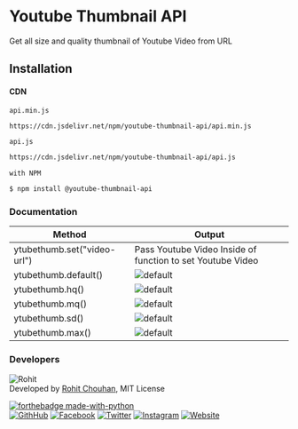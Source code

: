 # Youtube Thumbnail API
Get all size and quality thumbnail of Youtube Video from URL

## Installation

#### CDN
`api.min.js`
```sh
https://cdn.jsdelivr.net/npm/youtube-thumbnail-api/api.min.js
```

`api.js`
```sh
https://cdn.jsdelivr.net/npm/youtube-thumbnail-api/api.js
```
`with NPM`
```sh
$ npm install @youtube-thumbnail-api
```
### Documentation

Method | Output
--------------------------------------|----------------------------------------
ytubethumb.set("video-url") | Pass Youtube Video Inside of function to set Youtube Video
ytubethumb.default() | ![default](https://img.youtube.com/vi/olm8XOFPSHQ/default.jpg)
ytubethumb.hq() | ![default](https://img.youtube.com/vi/olm8XOFPSHQ/hqdefault.jpg)
ytubethumb.mq() | ![default](https://img.youtube.com/vi/olm8XOFPSHQ/mqdefault.jpg)
ytubethumb.sd() | ![default](https://img.youtube.com/vi/olm8XOFPSHQ/sddefault.jpg)
ytubethumb.max() | ![default](https://img.youtube.com/vi/olm8XOFPSHQ/maxresdefault.jpg)

### Developers
![Rohit](http://graph.facebook.com/100004453384015/picture?type=square)\
Developed by [Rohit Chouhan](https://rohitchouhan.com),  MIT License

[![forthebadge made-with-python](http://ForTheBadge.com/images/badges/made-with-javascript.svg)](https://forthebadge.com)\
[![GithHub](https://img.shields.io/badge/Developed%20By-%40github%2Frohit--chouhan-green)](https://github.com/rohit-chouhan)
[![Facebook](https://img.shields.io/badge/Facebook-%40itsrohitofficialprofile-blue)](https://facebook.com/itsrohitofficialprofile)
[![Twitter](https://img.shields.io/badge/Twitter-%40itsrealrohit-blue)](https://twitter.com/itsrealrohit)
[![Instagram](https://img.shields.io/badge/Instagram-%40rohitchauhanofficial-orange)](https://instagram.com/rohitchauhanofficial)
[![Website](https://img.shields.io/badge/Website-rohitchouhan.com-yellow)](https://rohitchouhan.com)
